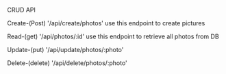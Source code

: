 CRUD API

Create-(Post)
'/api/create/photos'
use this endpoint to create pictures

Read-(get)
'/api/photos/:id'
use this endpoint to retrieve all photos from DB

Update-(put)
'/api/update/photos/:photo'

Delete-(delete)
'/api/delete/photos/:photo'